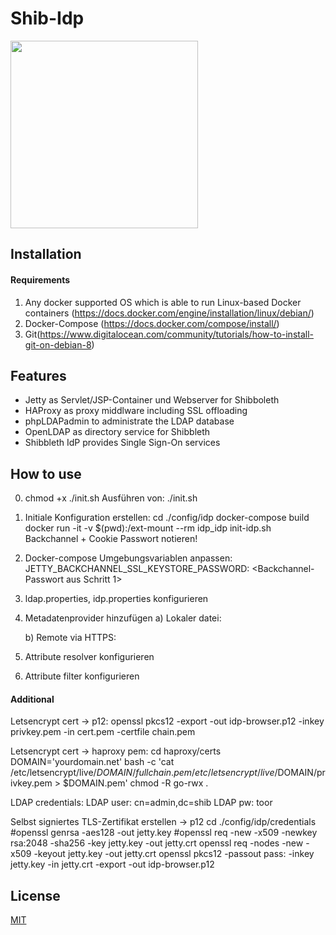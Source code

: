 Shib-Idp
===============
<img src="http://aegisidentity.com/identity-software/wp-content/uploads/shib_square.jpg" width="300"/>


## Installation

#### Requirements

1. Any docker supported OS which is able to run Linux-based Docker containers (https://docs.docker.com/engine/installation/linux/debian/)
2. Docker-Compose (https://docs.docker.com/compose/install/)
3. Git(https://www.digitalocean.com/community/tutorials/how-to-install-git-on-debian-8)

## Features
 - Jetty as Servlet/JSP-Container und Webserver for Shibboleth
 - HAProxy as proxy middlware including SSL offloading
 - phpLDAPadmin to administrate the LDAP database
 - OpenLDAP as directory service for Shibbleth
 - Shibbleth IdP provides Single Sign-On services 

## How to use
0. chmod +x ./init.sh
   Ausführen von: ./init.sh

1. Initiale Konfiguration erstellen:
	cd ./config/idp	
	docker-compose build
	docker run -it -v $(pwd):/ext-mount --rm idp_idp  init-idp.sh
	Backchannel + Cookie Passwort notieren!
	
2. Docker-compose Umgebungsvariablen anpassen:
	JETTY_BACKCHANNEL_SSL_KEYSTORE_PASSWORD: <Backchannel-Passwort aus Schritt 1>
	
4. ldap.properties, idp.properties konfigurieren

5. Metadatenprovider hinzufügen
	a) Lokaler datei:
		<MetadataProvider id="sp-lr.shib"  xsi:type="FilesystemMetadataProvider" metadataFile="%{idp.home}/metadata/sp-metadata.xml"/>
		
	b) Remote via HTTPS:
		

6. Attribute resolver konfigurieren
7. Attribute filter konfigurieren

#### Additional
Letsencrypt cert -> p12: 
	openssl pkcs12 -export -out idp-browser.p12 -inkey privkey.pem -in cert.pem -certfile chain.pem
	
Letsencrypt cert -> haproxy pem: 
	cd haproxy/certs
	DOMAIN='yourdomain.net' bash -c 'cat /etc/letsencrypt/live/$DOMAIN/fullchain.pem /etc/letsencrypt/live/$DOMAIN/privkey.pem > $DOMAIN.pem'
	chmod -R go-rwx .
	
LDAP credentials:
	LDAP user: cn=admin,dc=shib
	LDAP pw: toor
	
	
Selbst signiertes TLS-Zertifikat erstellen -> p12
	cd ./config/idp/credentials
	#openssl genrsa -aes128 -out jetty.key
	#openssl req -new -x509 -newkey rsa:2048 -sha256 -key jetty.key -out jetty.crt
	openssl req  -nodes -new -x509  -keyout jetty.key -out jetty.crt
	openssl pkcs12 -passout pass: -inkey jetty.key -in jetty.crt -export -out idp-browser.p12



## License

[MIT](LICENSE)
